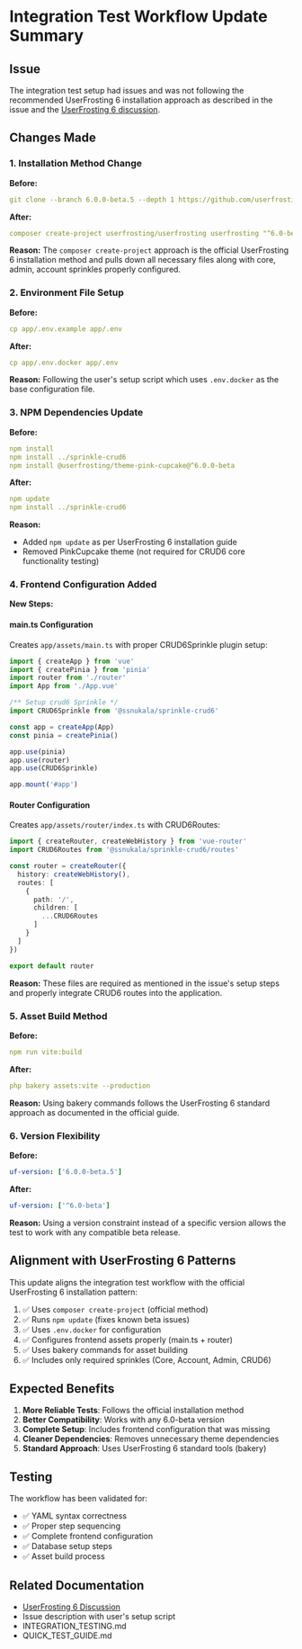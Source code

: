 # Integration Test Workflow Update Summary

## Issue
The integration test setup had issues and was not following the recommended UserFrosting 6 installation approach as described in the issue and the [UserFrosting 6 discussion](https://github.com/orgs/userfrosting/discussions/1261).

## Changes Made

### 1. Installation Method Change
**Before:**
```yaml
git clone --branch 6.0.0-beta.5 --depth 1 https://github.com/userfrosting/UserFrosting.git userfrosting
```

**After:**
```yaml
composer create-project userfrosting/userfrosting userfrosting "^6.0-beta" --no-scripts --no-install --ignore-platform-reqs
```

**Reason:** The `composer create-project` approach is the official UserFrosting 6 installation method and pulls down all necessary files along with core, admin, account sprinkles properly configured.

### 2. Environment File Setup
**Before:**
```yaml
cp app/.env.example app/.env
```

**After:**
```yaml
cp app/.env.docker app/.env
```

**Reason:** Following the user's setup script which uses `.env.docker` as the base configuration file.

### 3. NPM Dependencies Update
**Before:**
```yaml
npm install
npm install ../sprinkle-crud6
npm install @userfrosting/theme-pink-cupcake@^6.0.0-beta
```

**After:**
```yaml
npm update
npm install ../sprinkle-crud6
```

**Reason:** 
- Added `npm update` as per UserFrosting 6 installation guide
- Removed PinkCupcake theme (not required for CRUD6 core functionality testing)

### 4. Frontend Configuration Added
**New Steps:**

#### main.ts Configuration
Creates `app/assets/main.ts` with proper CRUD6Sprinkle plugin setup:
```typescript
import { createApp } from 'vue'
import { createPinia } from 'pinia'
import router from './router'
import App from './App.vue'

/** Setup crud6 Sprinkle */
import CRUD6Sprinkle from '@ssnukala/sprinkle-crud6'

const app = createApp(App)
const pinia = createPinia()

app.use(pinia)
app.use(router)
app.use(CRUD6Sprinkle)

app.mount('#app')
```

#### Router Configuration
Creates `app/assets/router/index.ts` with CRUD6Routes:
```typescript
import { createRouter, createWebHistory } from 'vue-router'
import CRUD6Routes from '@ssnukala/sprinkle-crud6/routes'

const router = createRouter({
  history: createWebHistory(),
  routes: [
    {
      path: '/',
      children: [
        ...CRUD6Routes
      ]
    }
  ]
})

export default router
```

**Reason:** These files are required as mentioned in the issue's setup steps and properly integrate CRUD6 routes into the application.

### 5. Asset Build Method
**Before:**
```yaml
npm run vite:build
```

**After:**
```yaml
php bakery assets:vite --production
```

**Reason:** Using bakery commands follows the UserFrosting 6 standard approach as documented in the official guide.

### 6. Version Flexibility
**Before:**
```yaml
uf-version: ['6.0.0-beta.5']
```

**After:**
```yaml
uf-version: ['^6.0-beta']
```

**Reason:** Using a version constraint instead of a specific version allows the test to work with any compatible beta release.

## Alignment with UserFrosting 6 Patterns

This update aligns the integration test workflow with the official UserFrosting 6 installation pattern:

1. ✅ Uses `composer create-project` (official method)
2. ✅ Runs `npm update` (fixes known beta issues)
3. ✅ Uses `.env.docker` for configuration
4. ✅ Configures frontend assets properly (main.ts + router)
5. ✅ Uses bakery commands for asset building
6. ✅ Includes only required sprinkles (Core, Account, Admin, CRUD6)

## Expected Benefits

1. **More Reliable Tests**: Follows the official installation method
2. **Better Compatibility**: Works with any 6.0-beta version
3. **Complete Setup**: Includes frontend configuration that was missing
4. **Cleaner Dependencies**: Removes unnecessary theme dependencies
5. **Standard Approach**: Uses UserFrosting 6 standard tools (bakery)

## Testing

The workflow has been validated for:
- ✅ YAML syntax correctness
- ✅ Proper step sequencing
- ✅ Complete frontend configuration
- ✅ Database setup steps
- ✅ Asset build process

## Related Documentation

- [UserFrosting 6 Discussion](https://github.com/orgs/userfrosting/discussions/1261)
- Issue description with user's setup script
- INTEGRATION_TESTING.md
- QUICK_TEST_GUIDE.md
